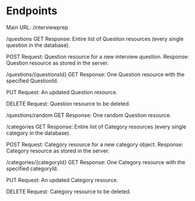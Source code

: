 # Endpoints

Main URL: /interviewprep

/questions
GET
Response: Entire list of Question resources (every single question in the database).

POST
Request: Question resource for a new interview question.
Response: Question resource as stored in the server.

/questions/{questionsId}
GET
Response: One Question resource with the specified QuestionId.

PUT
Request: An updated Question resource.

DELETE
Request: Question resource to be deleted.

/questions/random
GET
Response: One random Question resource.

/categories
GET
Response: Entire list of Category resources (every single category in the database).

POST
Request: Category resource for a new category object.
Response: Category resource as stored in the server.

/categories/{categoryId}
GET
Response: One Category resource with the specified categoryId.

PUT
Request: An updated Category resource.

DELETE
Request: Category resource to be deleted.